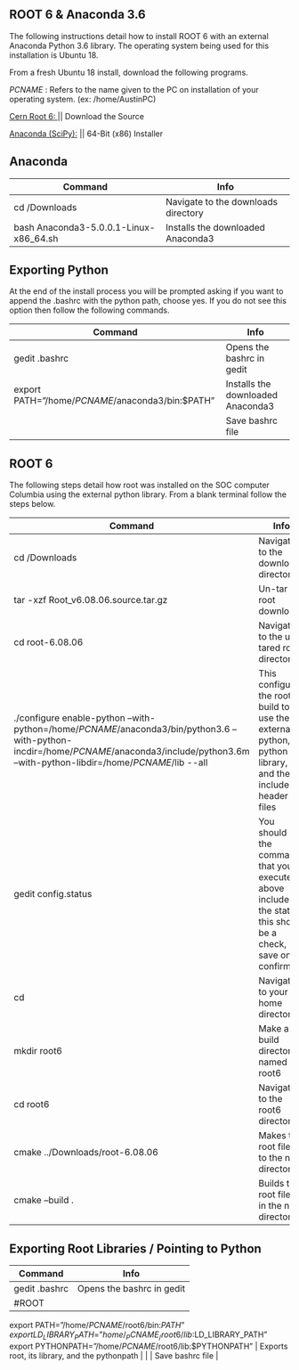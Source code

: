 ## ROOT 6 & Anaconda 3.6
The following instructions detail how to install ROOT 6 with an external Anaconda Python 3.6 library. The operating system being used for this installation is Ubuntu 18.

From a fresh Ubuntu 18 install, download the following programs.

_PCNAME_ : Refers to the name given to the PC on installation of your operating system. (ex: /home/AustinPC)

[Cern Root 6: ](https://root.cern.ch/content/release-60806) || Download the Source

[Anaconda (SciPy):](https://www.anaconda.com/download/#linux) || 64-Bit (x86) Installer

## Anaconda
| Command  | Info |
| ------------- | ------------- |
| cd /Downloads  | Navigate to the downloads directory  |
| bash Anaconda3-5.0.0.1-Linux-x86_64.sh  | Installs the downloaded Anaconda3  |

## Exporting Python
At the end of the install process you will be prompted asking if you 
want to append the .bashrc with the python path, choose yes. If you do not 
see this option then follow the following commands. 

| Command  | Info |
| ------------- | ------------- |
| gedit .bashrc  | Opens the bashrc in gedit  |
| export PATH=”/home/_PCNAME_/anaconda3/bin:$PATH”  | Installs the downloaded Anaconda3  |
| | Save bashrc file|

## ROOT 6

The following steps detail how root was installed on the SOC computer Columbia using the external python library. From a blank terminal follow the steps below.

| Command  | Info |
| ------------- | ------------- |
| cd /Downloads  | Navigate to the downloads directory  |
| tar -xzf Root_v6.08.06.source.tar.gz  | Un-tar the root download  |
| cd root-6.08.06| Navigate to the un-tared root directory|
| ./configure enable-python –with-python=/home/_PCNAME_/anaconda3/bin/python3.6 –with-python-incdir=/home/_PCNAME_/anaconda3/include/python3.6m –with-python-libdir=/home/_PCNAME_/lib --all| This configures the root build to use the external python, python library, and the included header files|
| gedit config.status | You should see the command that you executed above included in the status, this should be a check, save once confirmed|
| cd| Navigate to your home directory|
| mkdir root6| Make a build directory named root6 |
| cd root6 | Navigates to the root6 directory |
| cmake ../Downloads/root-6.08.06| Makes the root files to the new directory|
| cmake –build .| Builds the root files in the new directory|

##  Exporting Root Libraries / Pointing to Python

| Command  | Info |
| ------------- | ------------- |
| gedit .bashrc  | Opens the bashrc in gedit  |
| #ROOT
export PATH=”/home/_PCNAME_/root6/bin:$PATH”
export LD_LIBRARY_PATH=”home/_PCNAME_/root6/lib:$LD_LIBRARY_PATH”  
export PYTHONPATH=”/home/_PCNAME_/root6/lib:$PYTHONPATH”
  | Exports root, its library, and the pythonpath  |
| | Save bashrc file |

